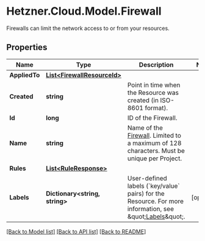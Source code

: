 # Hetzner.Cloud.Model.Firewall
Firewalls can limit the network access to or from your resources.

## Properties

Name | Type | Description | Notes
------------ | ------------- | ------------- | -------------
**AppliedTo** | [**List&lt;FirewallResourceId&gt;**](FirewallResourceId.md) |  | 
**Created** | **string** | Point in time when the Resource was created (in ISO-8601 format). | 
**Id** | **long** | ID of the Firewall. | 
**Name** | **string** | Name of the [Firewall](#firewalls).  Limited to a maximum of 128 characters.  Must be unique per Project.  | 
**Rules** | [**List&lt;RuleResponse&gt;**](RuleResponse.md) |  | 
**Labels** | **Dictionary&lt;string, string&gt;** | User-defined labels (&#x60;key/value&#x60; pairs) for the Resource. For more information, see \&quot;[Labels](#labels)\&quot;.  | [optional] 

[[Back to Model list]](../../README.md#documentation-for-models) [[Back to API list]](../../README.md#documentation-for-api-endpoints) [[Back to README]](../../README.md)

